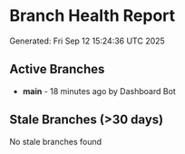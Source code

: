 # Branch Health Report
Generated: Fri Sep 12 15:24:36 UTC 2025

## Active Branches
- **main** - 18 minutes ago by Dashboard Bot

## Stale Branches (>30 days)
No stale branches found
